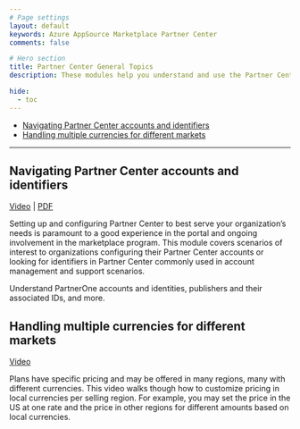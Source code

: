 ```yaml
---
# Page settings
layout: default
keywords: Azure AppSource Marketplace Partner Center
comments: false

# Hero section
title: Partner Center General Topics
description: These modules help you understand and use the Partner Center portal to publish your commercial marketplace offer.

hide:
  - toc
---
```


<!-- no toc -->
- [Navigating Partner Center accounts and identifiers](#navigating-partner-center-accounts-and-identifiers)
- [Handling multiple currencies for different markets](#handling-multiple-currencies-for-different-markets)

---

## Navigating Partner Center accounts and identifiers

<a target="_blank" href="https://aka.ms/AAnlvrh">Video</a> | [PDF](./pdfs/05-pc-ids.pdf)


Setting up and configuring Partner Center to best serve your organization’s needs is paramount to a good experience in the portal and ongoing involvement in the marketplace program. This module covers scenarios of interest to organizations configuring their Partner Center accounts or looking for identifiers in Partner Center commonly used in account management and support scenarios.

Understand PartnerOne accounts and identities, publishers and their associated IDs, and more.

## Handling multiple currencies for different markets

<a target="_blank" href="https://go.microsoft.com/fwlink/?linkid=2207055">Video</a>

Plans have specific pricing and may be offered in many regions, many with different currencies. This video walks though how to customize pricing in local currencies per selling region. For example, you may set the price in the US at one rate and the price in other regions for different amounts based on local currencies.